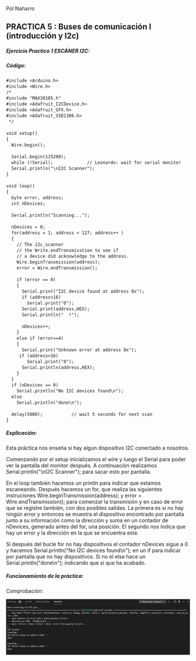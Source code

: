 Pol Naharro
## PRACTICA 5 : Buses de comunicación I (introducción y I2c)
##### Ejercicio Practico 1 ESCÁNER I2C:
##### Código:

```
#include <Arduino.h>
#include <Wire.h>
/*
#include "MAX30105.h"
#include <Adafruit_I2CDevice.h> 
#include <Adafruit_GFX.h>
#include <Adafruit_SSD1306.h>
 */
 
void setup()
{
  Wire.begin();
 
  Serial.begin(115200);
  while (!Serial);             // Leonardo: wait for serial monitor
  Serial.println("\nI2C Scanner");
}
 
void loop()
{
  byte error, address;
  int nDevices;
 
  Serial.println("Scanning...");
 
  nDevices = 0;
  for(address = 1; address < 127; address++ )
  {
    // The i2c_scanner 
    // the Write.endTransmisstion to see if
    // a device did acknowledge to the address.
    Wire.beginTransmission(address);
    error = Wire.endTransmission();
 
    if (error == 0)
    {
      Serial.print("I2C device found at address 0x");
      if (address<16)
        Serial.print("0");
      Serial.print(address,HEX);
      Serial.println("  !");
 
      nDevices++;
    }
    else if (error==4)
    {
      Serial.print("Unknown error at address 0x");
     if (address<16)
        Serial.print("0");
      Serial.println(address,HEX);
    }    
  }
  if (nDevices == 0)
    Serial.println("No I2C devices found\n");
  else
    Serial.println("done\n");
 
  delay(5000);           // wait 5 seconds for next scan
}
```
##### Explicación:

Esta práctica nos enseña si hay algun dispositivo I2C conectado a nosotros.

Comenzando por el setup inicializamos el wire y luego el Serial para poder ver la pantalla del monitor después. A continuación realizamos Serial.println("\nI2C Scanner"); para sacar esto por pantalla.

En el loop  también hacemos un println para indicar que estamos escaneando. Después hacemos un for, que realiza las siguientes instruciones Wire.beginTransmission(address); y error = Wire.endTransmission(); para comenzar la transmisión y en caso de error que se registre también, con dos posibles salidas. La primera es si no hay ningún error y entonces se muestra el dispositivo encontrado por pantalla junto a su información como la dirección y suma en un contador de nDevices, generado antes del for, una posición. El segundo nos indica que hay un error y la dirección en la que se encuentra este.

Si después del bucle for no hay dispositivos el contador nDevices sigue a 0 y hacemos Serial.println("No I2C devices found\n"); en un if para indicar por pantalla que no hay dispositivos. Si no el else hace un Serial.println("done\n"); indicando que sí que ha acabado.

##### Funcionamiento de la práctica:

Comprobación:

![alt text](p5-1.jpg)